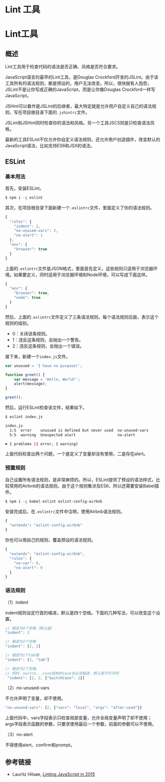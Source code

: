 
# Lint 工具


# Lint工具

## 概述

Lint工具用于检查代码的语法是否正确、风格是否符合要求。

JavaScript语言的最早的Lint工具，是Douglas Crockford开发的JSLint。由于该工具所有的语法规则，都是预设的，用户无法改变。所以，很快就有人抱怨，JSLint不是让你写成正确的JavaScript，而是让你像Douglas Crockford一样写JavaScript。

JSHint可以看作是JSLint的后继者，最大特定就是允许用户自定义自己的语法规则，写在项目根目录下面的`.jshintrc`文件。

JSLint和JSHint同时检查你的语法和风格。另一个工具JSCS则是只检查语法风格。

最新的工具ESLint不仅允许你自定义语法规则，还允许用户创造插件，改变默认的JavaScript语法，比如支持ES6和JSX的语法。

## ESLint

### 基本用法

首先，安装ESLint。

```bash
$ npm i -g eslint
```

其次，在项目根目录下面新建一个`.eslintrc`文件，里面定义了你的语法规则。

```javascript
{
  "rules": {
    "indent": 2,
    "no-unused-vars": 2,
    "no-alert": 1
  },
  "env": {
    "browser": true
  }
}
```

上面的`.eslintrc`文件是JSON格式，里面首先定义，这些规则只适用于浏览器环境。如果要定义，同时适用于浏览器环境和Node环境，可以写成下面这样。

```javascript
{
  "env": {
    "browser": true,
    "node": true
  }
}
```

然后，上面的`.eslintrc`文件定义了三条语法规则。每个语法规则后面，表示这个规则的级别。

- 0：关闭该条规则。
- 1：违反这条规则，会抛出一个警告。
- 2：违反这条规则，会抛出一个错误。

接下来，新建一个`index.js`文件。

```javascript
var unusued = 'I have no purpose!';

function greet() {
    var message = 'Hello, World!';
    alert(message);
}

greet();
```

然后，运行ESLint检查该文件，结果如下。

```bash
$ eslint index.js

index.js
  1:5  error    unusued is defined but never used  no-unused-vars
  5:5  warning  Unexpected alert                   no-alert

✖ 2 problems (1 error, 1 warning)
```

上面代码检查出两个问题，一个是定义了变量却没有使用，二是存在alert。

### 预置规则

自己设置所有语法规则，是非常麻烦的。所以，ESLint提供了预设的语法样式，比较常用的Airbnb的语法规则。由于这个规则集涉及ES6，所以还需要安装Babel插件。

```bash
$ npm i -g babel-eslint eslint-config-airbnb
```

安装完成后，在`.eslintrc`文件中注明，使用Airbnb语法规则。

```bash
{
  "extends": "eslint-config-airbnb"
}
```

你也可以用自己的规则，覆盖预设的语法规则。

```javascript
{
  "extends": "eslint-config-airbnb",
  "rules": {
    "no-var": 0,
    "no-alert": 0
  }
}
```

### 语法规则

（1）indent

indent规则设定行首的缩进，默认是四个空格。下面的几种写法，可以改变这个设置。

```javascript
// 缩进为4个空格（默认值）
"indent": 2

// 缩进为2个空格
"indent": [2, 2]

// 缩进为1个tab键
"indent": [2, "tab"]

// 缩进为2个空格，
// 同时，switch...case结构的case也必须缩进，默认是不打开的
 "indent": [2, 2, {"SwitchCase": 1}]
```

（2）no-unused-vars

不允许声明了变量，却不使用。

```javascript
"no-unused-vars": [2, {"vars": "local", "args": "after-used"}]
```

上面代码中，vars字段表示只检查局部变量，允许全局变量声明了却不使用；args字段表示函数的参数，只要求使用最后一个参数，前面的参数可以不使用。

（3）no-alert

不得使用alert、confirm和prompt。

## 参考链接

- Lauritz Hilsøe, [Linting JavaScript in 2015](http://blog.lauritz.me/linting-javascript-in-2015/)
